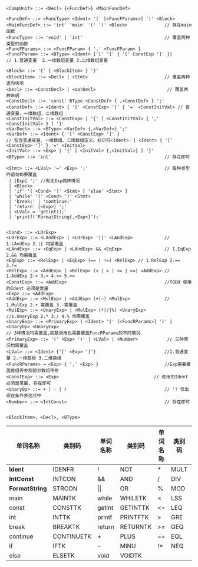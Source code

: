 



```
<CompUnit> ::= <Decl> {<FuncDef>} <MainFuncDef>  

<FuncDef> ::= <FuncType> <Ident> '(' [<FuncFParams>] ')' <Block> 
<MainFuncDef> ::= 'int' 'main' '(' ')' <Block> 				// 存在main函数
<FuncType> ::= 'void' | 'int' 								// 覆盖两种类型的函数
<FuncFParams> ::= <FuncFParam> { ',' <FuncFParam> } 
<FuncFParam> ::= <BType> <Ident> ['[' ']' { '[' ConstExp ']' }] 
// 1.普通变量  2.⼀维数组变量 3.⼆维数组变量

<Block> ::= '{' { <BlockItem> } '}' 
<BlockItem> ::= <Decl> | <Stmt> 							// 覆盖两种语句块项
<Decl> ::= <ConstDecl> | <VarDecl>							 // 覆盖两种声明
<ConstDecl> ::= 'const' BType <ConstDef> { ,<ConstDef> } ';' 
<ConstDef> ::= <Ident> { '[' <ConstExp> ']' } '=' <ConstInitVal> // 普通变量、⼀维数组、⼆维数组
<ConstInitVal> ::= <ConstExp> | '{' [ <ConstInitVal> { ',' <ConstInitVal> } ] '}' 
<VarDecl> ::= <BType> <VarDef> {,<VarDef>} ';'
<VarDef> ::= <Ident> { '[' <ConstExp> ']' } 
// 包含普通变量、⼀维数组、⼆维数组定义。标识符<Ident>：| <Ident> { '[' <ConstExp> ']' } '=' <InitVal>
<InitVal> ::= <Exp> | '{' [ <InitVal> {,<InitVal>} ] '}'
<BType> ::= 'int' 											// 存在即可

<Stmt> ::= <LVal> '=' <Exp> ';' 							// 每种类型的语句都要覆盖
 | [Exp] ';' //有⽆Exp两种情况
 | <Block>
 | 'if' '( <Cond> ')' <Stmt> [ 'else' <Stmt> ] 
 | 'while' '(' <Cond> ')' <Stmt>
 | 'break;' | 'continue;' 
 | 'return' [<Exp>] ';' 
 | <LVal> = 'getint();'
 | 'printf('FormatString{,<Exp>}');' 


<Cond> ::= <LOrExp> 
<LOrExp> ::= <LAndExp> | <LOrExp> '||' <LAndExp>			// 1.LAndExp 2.|| 均需覆盖
<LAndExp> ::= <EqExp> | <LAndExp> && <EqExp> 				// 1.EqExp 2.&& 均需覆盖
<EqExp> ::= <RelExp> | <EqExp> (== | !=) <RelExp> // 1.RelExp 2.== 3.!=
<RelExp> ::= <AddExp> | <RelExp> (< | > | <= | >=) <AddExp> // 1.AddExp 2.< 3.> 4.<= 5.>= 
<ConstExp> ::= <AddExp> 									//TODO 使⽤的Ident 必须是常量
<Exp> ::= <AddExp>
<AddExp> ::= <MulExp> | <AddExp> (+|−) <MulExp> 			// 1.MulExp 2.+ 需覆盖 3.-需覆盖
<MulExp> ::= <UnaryExp> | <MulExp> (*|/|%) <UnaryExp> 		//1.UnaryExp 2.* 3./ 4.% 均需覆盖
<UnaryExp> ::= <PrimaryExp> | <Ident> '(' [<FuncRParams>] ')' | <UnaryOp> <UnaryExp>		
// 3种情况均需覆盖,函数调⽤也需要覆盖FuncRParams的不同情况
<PrimaryExp> ::= '(' <Exp> ')' | <LVal> | <Number>			 // 三种情况均需覆盖
<LVal> ::= <Ident> {'[' <Exp> ']'}						 	//1.普通变量 2.⼀维数组 3.⼆维数组
<FuncRParams> → <Exp> { ',' <Exp> } 						//Exp需要覆盖数组传参和部分数组传参
<ConstExp> ::= <Exp>  									// 使⽤的Ident 必须是常量, 存在即可
<UnaryOp> ::= + | - | ! 									// '!'仅出现在条件表达式中 
<Number> ::= <IntConst>										// 存在即可


<BlockItem>, <Decl>, <BType>
```


| 单词名称         | 类别码     | 单词名称 | 类别码   | 单词名称 | 类别码 | 单词名称 | 类别码  |
| ---------------- | ---------- | -------- | -------- | -------- | ------ | -------- | ------- |
| **Ident**        | IDENFR     | !        | NOT      | *        | MULT   | =        | ASSIGN  |
| **IntConst**     | INTCON     | &&       | AND      | /        | DIV    | ;        | SEMICN  |
| **FormatString** | STRCON     | \|\|     | OR       | %        | MOD    | ,        | COMMA   |
| main             | MAINTK     | while    | WHILETK  | <        | LSS    | (        | LPARENT |
| const            | CONSTTK    | getint   | GETINTTK | <=       | LEQ    | )        | RPARENT |
| int              | INTTK      | printf   | PRINTFTK | >        | GRE    | [        | LBRACK  |
| break            | BREAKTK    | return   | RETURNTK | >=       | GEQ    | ]        | RBRACK  |
| continue         | CONTINUETK | +        | PLUS     | ==       | EQL    | {        | LBRACE  |
| if               | IFTK       | -        | MINU     | !=       | NEQ    | }        | RBRACE  |
| else             | ELSETK     | void     | VOIDTK   |          |        |          |         |